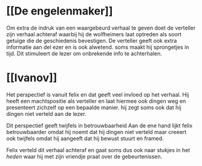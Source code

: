# [[De engelenmaker]]
Om extra de indruk van een waargebeurd verhaal te geven doet de verteller zijn verhaal achteraf waarbij hij de wolfheimers laat optreden als soort getuige die de geschiedenis bevestigen.
	De verteller geeft ook extra informatie aan del ezer en is ook alwetend. soms maakt hij sprongetjes in tijd. Dit stimuleert de lezer om onbrekende info te achterhalen.
# [[Ivanov]]

Het perspectief is vanuit felix en dat geeft veel invloed op het verhaal.
Hij heeft een machtspositie als verteller en laat hiermee ook dingen weg en presenteert zichzelf op een bepaalde manier. hij zegt soms ook dat hij dingen niet verteld aan de lezer.

Dit perspectief geeft twijfels in betrouwbaarheid
	Aan de ene hand lijkt felix betrouwbaarder omdat hij noemt dat hij dingen niet verteld maar creeert ook twijfels omdat hij aangeeft dat hij bewust stuurt en framed.

Felix verteld dit verhaal achteraf en gaat soms dus ook naar stukjes in het *heden* waar hij met zijn vriendje praat over de gebeurtenissen.